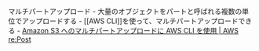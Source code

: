 マルチパートアップロード
	- 大量のオブジェクトをパートと呼ばれる複数の単位でアップロードする
	- [[AWS CLI]]を使って、マルチパートアップロードできる
		- [Amazon S3 へのマルチパートアップロードに AWS CLI を使用 | AWS re:Post](https://repost.aws/ja/knowledge-center/s3-multipart-upload-cli)